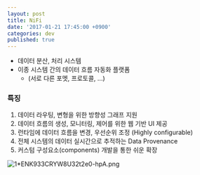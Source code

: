 ```yaml
---
layout: post
title: NiFi
date: '2017-01-21 17:45:00 +0900'
categories: dev
published: true
---
```

- 데이터 분산, 처리 시스템
- 이종 시스템 간의 데이터 흐름 자동화 플랫폼
  - (서로 다른 포멧, 프로토콜, ...)


### 특징
1. 데이터 라우팅, 변형을 위한 방향성 그래프 지원
2. 데이터 흐름의 생성, 모니터링, 제어를 위한 웹 기반 UI 제공
3. 런타임에 데이터 흐름을 변경, 우선순위 조정 (Highly configurable)
4. 전체 시스템의 데이터 실시간으로 추적하는 Data Provenance
5. 커스텀 구성요소(components) 개발을 통한 쉬운 확장


![1*ENK933CRYW8U32t2e0-hpA.png]({{site.baseurl}}/_drafts/1*ENK933CRYW8U32t2e0-hpA.png)
